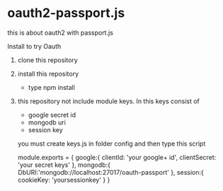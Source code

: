 # oauth2-passport.js
this is about oauth2 with passport.js

Install to try Oauth
1. clone this repository
2. install this repository
   - type npm install
3. this repository not include module keys. In this keys consist of
   - google secret id
   - mongodb uri
   - session key
   
   you must create keys.js in folder config and then type this script
   
   module.exports = {
    google:{
        clientId: 'your google+ id',
        clientSecret: 'your secret keys'
    },
    mongodb:{
        DbURI:'mongodb://localhost:27017/oauth-passport'
    },
    session:{
        cookieKey: 'yoursessionkey'
    }
}
   
